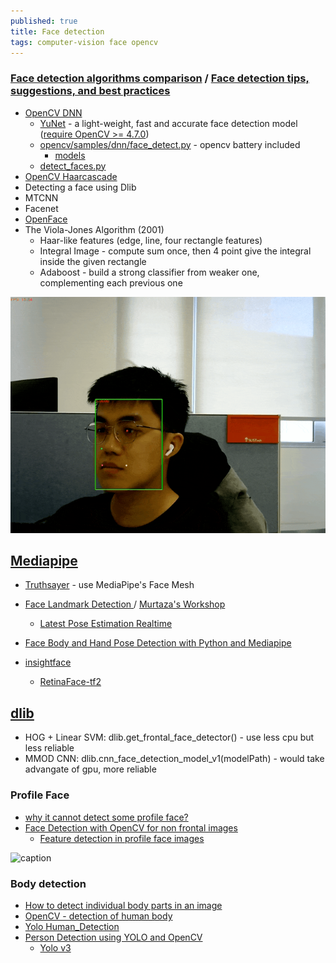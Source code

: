 ```yaml
---
published: true
title: Face detection
tags: computer-vision face opencv
---
```


### [Face detection algorithms comparison](http://datahacker.rs/017-face-detection-algorithms-comparison/) / [Face detection tips, suggestions, and best practices](https://pyimagesearch.com/2021/04/26/face-detection-tips-suggestions-and-best-practices/)
- [OpenCV DNN](https://pyimagesearch.com/2018/02/26/face-detection-with-opencv-and-deep-learning/)
	- [YuNet](https://github.com/opencv/opencv_zoo/tree/master/models/face_detection_yunet) - a light-weight, fast and accurate face detection model ([require OpenCV >= 4.7.0](https://github.com/opencv/opencv_zoo/blob/master/models/face_detection_yunet/CMakeLists.txt)) 
    - [opencv/samples/dnn/face_detect.py](https://github.com/opencv/opencv/blob/4.x/samples/dnn/face_detect.py) - opencv battery included
		- [models](https://github.com/opencv/opencv/blob/4.x/samples/dnn/models.yml)
	- [detect_faces.py](https://github.com/sr6033/face-detection-with-OpenCV-and-DNN/blob/master/detect_faces.py)
- [OpenCV Haarcascade](https://www.superdatascience.com/blogs/opencv-face-detection)
- Detecting a face using Dlib
- MTCNN
- Facenet
- [OpenFace](https://cmusatyalab.github.io/openface/)
- The Viola-Jones Algorithm (2001)
	- Haar-like features (edge, line, four rectangle features)
	- Integral Image - compute sum once, then 4 point give the integral inside the given rectangle
	- Adaboost - build a strong classifier from weaker one, complementing each previous one
    
[![caption](https://github.com/opencv/opencv_zoo/raw/master/models/face_detection_yunet/examples/yunet_demo.gif)](https://github.com/opencv/opencv_zoo/tree/master/models/face_detection_yunet)


## [Mediapipe](https://google.github.io/mediapipe/)
- [Truthsayer](https://github.com/everythingishacked/Truthsayer) - use  MediaPipe's Face Mesh

- [Face Landmark Detection ](https://www.youtube.com/watch?v=V9bzew8A1tc) / [Murtaza's Workshop](https://www.youtube.com/c/MurtazasWorkshopRoboticsandAI/videos)
	- [Latest Pose Estimation Realtime ](https://www.youtube.com/watch?v=brwgBf6VB0I)

- [Face Body and Hand Pose Detection with Python and Mediapipe](https://www.youtube.com/watch?v=pG4sUNDOZFg)

- [insightface](https://github.com/deepinsight/insightface)
	- [RetinaFace-tf2](https://github.com/StanislasBertrand/RetinaFace-tf2)

## [dlib](https://www.pyimagesearch.com/2021/04/19/face-detection-with-dlib-hog-and-cnn/)
- HOG + Linear SVM: dlib.get_frontal_face_detector() - use less cpu but less reliable
- MMOD CNN: dlib.cnn_face_detection_model_v1(modelPath) - would take advangate of gpu, more reliable

### Profile Face

- [why it cannot detect some profile face?](https://answers.opencv.org/question/204685/why-it-cannot-detect-some-profile-face/)
- [Face Detection with OpenCV for non frontal images](https://stackoverflow.com/questions/8798670/face-detection-with-opencv-for-non-frontal-images)
	- [Feature detection in profile face images](https://stackoverflow.com/questions/22145565/feature-detection-in-profile-face-images)

![caption](https://raw.githubusercontent.com/deepinsight/insightface/master/resources/facerecognitionfromvideo.PNG) <!-- .element height="50%" width="50% ustify-content="left" -->


### Body detection
- [How to detect individual body parts in an image](https://answers.opencv.org/question/35912/how-to-detect-individual-body-parts-in-an-image/)
- [OpenCV - detection of human body](https://forum.allaboutcircuits.com/threads/opencv-detection-of-human-body.177529/#post-1615311)
- [Yolo  Human_Detection](https://github.com/mike98465/Human_Detection)
- [Person Detection using YOLO and OpenCV](https://www.data-stats.com/person-detection-using-yolo-and-opencv/)
	- [Yolo v3](https://www.youtube.com/watch?v=MPU2HistivI)
